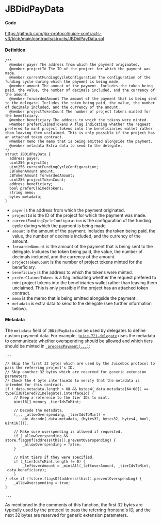 # JBDidPayData

#### Code

https://github.com/jbx-protocol/juice-contracts-v3/blob/main/contracts/structs/JBDidPayData.sol

#### Definition

```
/**
  @member payer The address from which the payment originated.
  @member projectId The ID of the project for which the payment was made.
  @member currentFundingCycleConfiguration The configuration of the funding cycle during which the payment is being made.
  @member amount The amount of the payment. Includes the token being paid, the value, the number of decimals included, and the currency of the amount.
  @member forwardedAmount The amount of the payment that is being sent to the delegate. Includes the token being paid, the value, the number of decimals included, and the currency of the amount.
  @member projectTokenCount The number of project tokens minted for the beneficiary.
  @member beneficiary The address to which the tokens were minted.
  @member preferClaimedTokens A flag indicating whether the request prefered to mint project tokens into the beneficiaries wallet rather than leaving them unclaimed. This is only possible if the project has an attached token contract.
  @member memo The memo that is being emitted alongside the payment.
  @member metadata Extra data to send to the delegate.
*/
struct JBDidPayData {
  address payer;
  uint256 projectId;
  uint256 currentFundingCycleConfiguration;
  JBTokenAmount amount;
  JBTokenAmount forwardedAmount;
  uint256 projectTokenCount;
  address beneficiary;
  bool preferClaimedTokens;
  string memo;
  bytes metadata;
}
```

* `payer` is the address from which the payment originated.
* `projectId` is the ID of the project for which the payment was made.
* `currentFundingCycleConfiguration` is the configuration of the funding cycle during which the payment is being made.
* `amount` is the amount of the payment. Includes the token being paid, the value, the number of decimals included, and the currency of the amount.
* `forwardedAmount` is the amount of the payment that is being sent to the delegate. Includes the token being paid, the value, the number of decimals included, and the currency of the amount.
* `projectTokenCount` is the number of project tokens minted for the beneficiary.
* `beneficiary` is the address to which the tokens were minted.
* `preferClaimedTokens` is a flag indicating whether the request prefered to mint project tokens into the beneficiaries wallet rather than leaving them unclaimed. This is only possible if the project has an attached token contract.
* `memo` is the memo that is being emitted alongside the payment.
* `metadata` is extra data to send to the delegate (see further information below).

#### Metadata

The `metadata` field of `JBDidPayData` can be used by delegates to define custom payment data. For example, [`juice-721-delegate`](/v4/deprecated/v3/extensions/juice-721-delegate/) uses the metadata to communicate whether overspending should be allowed and which tiers should be minted in [`_processPayment(...)`](/v4/deprecated/v3/extensions/juice-721-delegate/jbtiered721delegate/#_processpayment):

```
...

// Skip the first 32 bytes which are used by the Juicebox protocol to pass the referring project's ID.
// Skip another 32 bytes which are reserved for generic extension parameters.
// Check the 4 byte interfaceId to verify that the metadata is intended for this contract.
if (_data.metadata.length > 68 && bytes4(_data.metadata[64:68]) == type(IJBTiered721Delegate).interfaceId) {
    // Keep a reference to the tier IDs to mint.
    uint16[] memory _tierIdsToMint;

    // Decode the metadata.
    (,,, _allowOverspending, _tierIdsToMint) =
        abi.decode(_data.metadata, (bytes32, bytes32, bytes4, bool, uint16[]));

    // Make sure overspending is allowed if requested.
    if (_allowOverspending && store.flagsOf(address(this)).preventOverspending) {
        _allowOverspending = false;
    }

    // Mint tiers if they were specified.
    if (_tierIdsToMint.length != 0) {
        _leftoverAmount = _mintAll(_leftoverAmount, _tierIdsToMint, _data.beneficiary);
    }
} else if (!store.flagsOf(address(this)).preventOverspending) {
    _allowOverspending = true;
}

...
```

As mentioned in the comments of this function, the first 32 bytes are typically used by the protocol to pass the referring frontend's ID, and the next 32 bytes are reserved for generic extension parameters.
